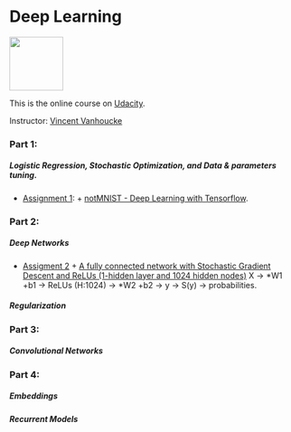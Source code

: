 # Deep Learning 
<img width="95" src="https://github.com/ttungl/Deep-Learning-Google/blob/master/Lesson1/googlelogo.png">

This is the online course on [Udacity](https://www.udacity.com/course/deep-learning--ud730).

Instructor: [Vincent Vanhoucke](https://research.google.com/pubs/VincentVanhoucke.html)

### Part 1: 
##### Logistic Regression, Stochastic Optimization, and Data & parameters tuning. 
* [Assignment 1](https://github.com/tensorflow/tensorflow/blob/master/tensorflow/examples/udacity/1_notmnist.ipynb):
      + [notMNIST - Deep Learning with Tensorflow](https://github.com/ttungl/Deep-Learning-by-Google/blob/master/Lesson1/DeepLearning_assignment_1.ipynb). 

### Part 2:
##### Deep Networks
* [Assigment 2](https://github.com/tensorflow/tensorflow/blob/master/tensorflow/examples/udacity/2_fullyconnected.ipynb)
      + [A fully connected network with Stochastic Gradient Descent and ReLUs (1-hidden layer and 1024 hidden nodes)](https://github.com/ttungl/Deep-Learning-Google/blob/master/Lesson1/2_fully_connected_network_using_SGD.ipynb)
            X -> *W1 +b1 -> ReLUs (H:1024) -> *W2 +b2 -> y -> S(y) -> probabilities. 
              
##### Regularization

### Part 3:
##### Convolutional Networks

### Part 4:
##### Embeddings 

##### Recurrent Models
